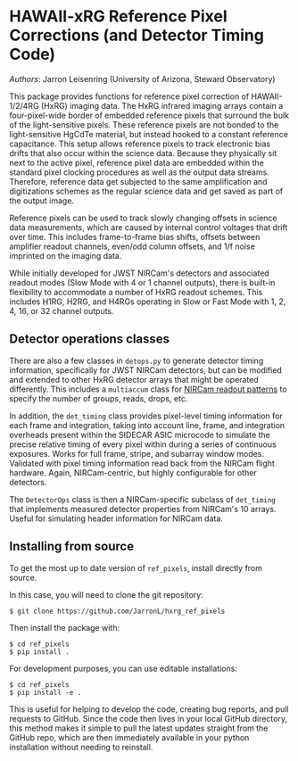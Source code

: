 # HAWAII-xRG Reference Pixel Corrections (and Detector Timing Code)

*Authors*: Jarron Leisenring (University of Arizona, Steward Observatory)

This package provides functions for reference pixel correction of HAWAII-1/2/4RG (HxRG) imaging data. The HxRG infrared imaging arrays contain a four-pixel-wide border of embedded reference pixels that surround the bulk of the light-sensitive pixels. These reference pixels are not bonded to the light-sensitive HgCdTe material, but instead hooked to a constant reference capacitance. This setup allows reference pixels to track electronic bias drifts that also occur within the science data. Because they physically sit next to the active pixel, reference pixel data are embedded within the standard pixel clocking procedures as well as the output data streams. Therefore, reference data get subjected to the same amplification and digitizations schemes as the regular science data and get saved as part of the output image.

Reference pixels can be used to track slowly changing offsets in science data measurements, which are caused by internal control voltages that drift over time. This includes frame-to-frame bias shifts, offsets between amplifier readout channels, even/odd column offsets, and 1/f noise imprinted on the imaging data.

While initially developed for JWST NIRCam's detectors and associated readout modes (Slow Mode with 4 or 1 channel outputs), there is built-in flexibility to accommodate a number of HxRG readout schemes. This includes H1RG, H2RG, and H4RGs operating in Slow or Fast Mode with 1, 2, 4, 16, or 32 channel outputs. 

## Detector operations classes

There are also a few classes in `detops.py` to generate detector timing information, specifically for JWST NIRCam detectors, but can be modified and extended to other HxRG detector arrays that might be operated differently. This includes a `multiaccum` class for [NIRCam readout patterns](https://jwst-docs.stsci.edu/near-infrared-camera/nircam-instrumentation/nircam-detector-overview/nircam-detector-readout-patterns) to specify the number of groups, reads, drops, etc. 

In addition, the `det_timing` class provides pixel-level timing information for each frame and integration, taking into account line, frame, and integration overheads present within the SIDECAR ASIC microcode to simulate the precise relative timing of every pixel within during a series of continuous exposures. Works for full frame, stripe, and subarray window modes. Validated with pixel timing information read back from the NIRCam flight hardware. Again, NIRCam-centric, but highly configurable for other detectors.

The `DetectorOps` class is then a NIRCam-specific subclass of `det_timing` that implements measured detector properties from NIRCam's 10 arrays. Useful for simulating header information for NIRCam data.


## Installing from source

To get the most up to date version of ``ref_pixels``, install directly from source. 

In this case, you will need to clone the git repository:
```
$ git clone https://github.com/JarronL/hxrg_ref_pixels
```
Then install the package with:
```
$ cd ref_pixels
$ pip install .
```
For development purposes, you can use editable installations:
```
$ cd ref_pixels
$ pip install -e .
```
This is useful for helping to develop the code, creating bug reports, and pull requests to GitHub. Since the code then lives in your local GitHub directory, this method makes it simple to pull the latest updates straight from the GitHub repo, which are then immediately available in your python installation without needing to reinstall.